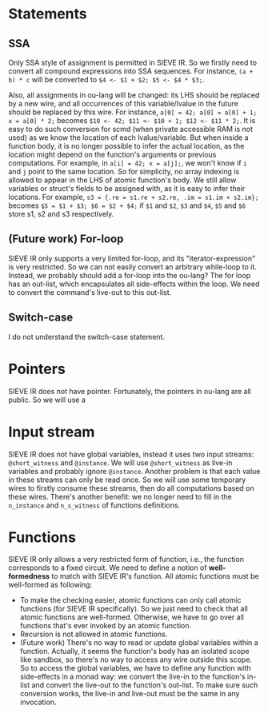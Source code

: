 # Statements

## SSA
Only SSA style of assignment is permitted in SIEVE IR. So we firstly need to convert all compound expressions into SSA sequences. For instance, `(a + b) * c` will be converted to `$4 <- $1 + $2; $5 <- $4 * $3;`.

Also, all assignments in ou-lang will be changed: its LHS should be replaced by a new wire, and all occurrences of this variable/lvalue in the future should be replaced by this wire. For instance, `a[0] = 42; a[0] = a[0] + 1; x = a[0] * 2;` becomes `$10 <- 42; $11 <- $10 + 1; $12 <- $11 * 2;`.
It is easy to do such conversion for scmd (when private accessible RAM is not used) as we know the location of each lvalue/variable.
But when inside a function body, it is no longer possible to infer the actual location, as the location might depend on the function's arguments or previous computations. For example, in `a[i] = 42; x = a[j];`, we won't know if `i` and `j` point to the same location. So for simplicity, no array indexing is allowed to appear in the LHS of atomic function's body.
We still allow variables or struct's fields to be assigned with, as it is easy to infer their locations.
For example, `s3 = {.re = s1.re + s2.re, .im = s1.im + s2.im};` becomes `$5 = $1 + $3; $6 = $2 + $4;` if `$1` and `$2`, `$3` and `$4`, `$5` and `$6` store s1, s2 and s3 respectively.

## (Future work) For-loop
SIEVE IR only supports a very limited for-loop, and its "iterator-expression" is very restricted. So we can not easily convert an arbitrary while-loop to it. Instead, we probably should add a for-loop into the ou-lang?
The for loop has an out-list, which encapsulates all side-effects within the loop. We need to convert the command's live-out to this out-list.

## Switch-case
I do not understand the switch-case statement.


# Pointers
SIEVE IR does not have pointer. Fortunately, the pointers in ou-lang are all public.
So we will use a 


# Input stream
SIEVE IR does not have global variables, instead it uses two input streams: `@short_witness` and `@instance`. We will use `@short_witness` as live-in variables and probably ignore `@instance`.
Another problem is that each value in these streams can only be read once. So we will use some temporary wires to firstly consume these streams, then do all computations based on these wires.
There's another benefit: we no longer need to fill in the `n_instance` and `n_s_witness` of functions definitions.


# Functions
SIEVE IR only allows a very restricted form of function, i.e., the function corresponds to a fixed circuit.
We need to define a notion of **well-formedness** to match with SIEVE IR's function. All atomic functions must be well-formed as following:

* To make the checking easier, atomic functions can only call atomic functions (for SIEVE IR specifically). So we just need to check that all atomic functions are well-formed. Otherwise, we have to go over all functions that's ever invoked by an atomic function.
* Recursion is not allowed in atomic functions.
* (Future work) There's no way to read or update global variables within a function. Actually, it seems the function's body has an isolated scope like sandbox, so there's no way to access any wire outside this scope. So to access the global variables, we have to define any function with side-effects in a monad way: we convert the live-in to the function's in-list and convert the live-out to the function's out-list. To make sure such conversion works, the live-in and live-out must be the same in any invocation.

